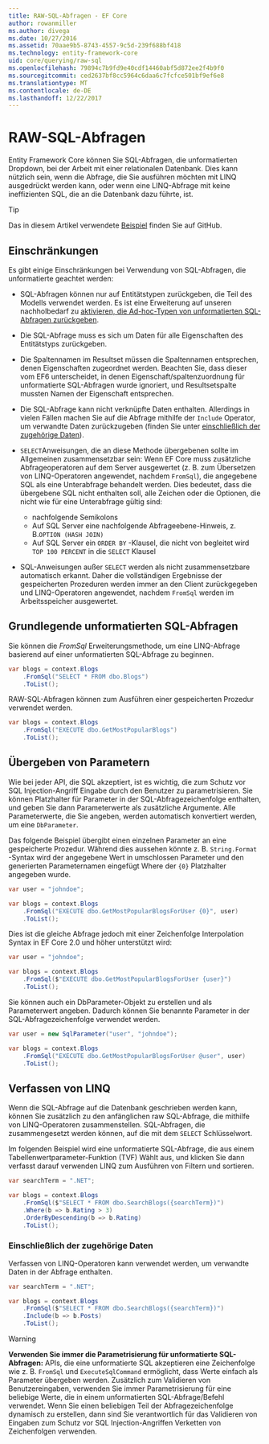 ```yaml
---
title: RAW-SQL-Abfragen - EF Core
author: rowanmiller
ms.author: divega
ms.date: 10/27/2016
ms.assetid: 70aae9b5-8743-4557-9c5d-239f688bf418
ms.technology: entity-framework-core
uid: core/querying/raw-sql
ms.openlocfilehash: 79894c7b9fd9e40cdf14460abf5d872ee2f4b9f0
ms.sourcegitcommit: ced2637bf8cc5964c6daa6c7fcfce501bf9ef6e8
ms.translationtype: MT
ms.contentlocale: de-DE
ms.lasthandoff: 12/22/2017
---
```

# <a name="raw-sql-queries"></a>RAW-SQL-Abfragen

Entity Framework Core können Sie SQL-Abfragen, die unformatierten Dropdown, bei der Arbeit mit einer relationalen Datenbank. Dies kann nützlich sein, wenn die Abfrage, die Sie ausführen möchten mit LINQ ausgedrückt werden kann, oder wenn eine LINQ-Abfrage mit keine ineffizienten SQL, die an die Datenbank dazu führte, ist.

> [!TIP]  
> Das in diesem Artikel verwendete [Beispiel](https://github.com/aspnet/EntityFramework.Docs/tree/master/samples/core/Querying) finden Sie auf GitHub.

## <a name="limitations"></a>Einschränkungen

Es gibt einige Einschränkungen bei Verwendung von SQL-Abfragen, die unformatierte geachtet werden:
* SQL-Abfragen können nur auf Entitätstypen zurückgeben, die Teil des Modells verwendet werden. Es ist eine Erweiterung auf unseren nachholbedarf zu [aktivieren, die Ad-hoc-Typen von unformatierten SQL-Abfragen zurückgeben](https://github.com/aspnet/EntityFramework/issues/1862).

* Die SQL-Abfrage muss es sich um Daten für alle Eigenschaften des Entitätstyps zurückgeben.

* Die Spaltennamen im Resultset müssen die Spaltennamen entsprechen, denen Eigenschaften zugeordnet werden. Beachten Sie, dass dieser vom EF6 unterscheidet, in denen Eigenschaft/spaltenzuordnung für unformatierte SQL-Abfragen wurde ignoriert, und Resultsetspalte mussten Namen der Eigenschaft entsprechen.

* Die SQL-Abfrage kann nicht verknüpfte Daten enthalten. Allerdings in vielen Fällen machen Sie auf die Abfrage mithilfe der `Include` Operator, um verwandte Daten zurückzugeben (finden Sie unter [einschließlich der zugehörige Daten](#including-related-data)).

* `SELECT`Anweisungen, die an diese Methode übergebenen sollte im Allgemeinen zusammensetzbar sein: Wenn EF Core muss zusätzliche Abfrageoperatoren auf dem Server ausgewertet (z. B. zum Übersetzen von LINQ-Operatoren angewendet, nachdem `FromSql`), die angegebene SQL als eine Unterabfrage behandelt werden. Dies bedeutet, dass die übergebene SQL nicht enthalten soll, alle Zeichen oder die Optionen, die nicht wie für eine Unterabfrage gültig sind:
  * nachfolgende Semikolons
  * Auf SQL Server eine nachfolgende Abfrageebene-Hinweis, z. B.`OPTION (HASH JOIN)`
  * Auf SQL Server ein `ORDER BY` -Klausel, die nicht von begleitet wird `TOP 100 PERCENT` in die `SELECT` Klausel

* SQL-Anweisungen außer `SELECT` werden als nicht zusammensetzbare automatisch erkannt. Daher die vollständigen Ergebnisse der gespeicherten Prozeduren werden immer an den Client zurückgegeben und LINQ-Operatoren angewendet, nachdem `FromSql` werden im Arbeitsspeicher ausgewertet. 

## <a name="basic-raw-sql-queries"></a>Grundlegende unformatierten SQL-Abfragen

Sie können die *FromSql* Erweiterungsmethode, um eine LINQ-Abfrage basierend auf einer unformatierten SQL-Abfrage zu beginnen.

<!-- [!code-csharp[Main](samples/core/Querying/Querying/RawSQL/Sample.cs)] -->
``` csharp
var blogs = context.Blogs
    .FromSql("SELECT * FROM dbo.Blogs")
    .ToList();
```

RAW-SQL-Abfragen können zum Ausführen einer gespeicherten Prozedur verwendet werden.

<!-- [!code-csharp[Main](samples/core/Querying/Querying/RawSQL/Sample.cs)] -->
``` csharp
var blogs = context.Blogs
    .FromSql("EXECUTE dbo.GetMostPopularBlogs")
    .ToList();
```

## <a name="passing-parameters"></a>Übergeben von Parametern

Wie bei jeder API, die SQL akzeptiert, ist es wichtig, die zum Schutz vor SQL Injection-Angriff Eingabe durch den Benutzer zu parametrisieren. Sie können Platzhalter für Parameter in der SQL-Abfragezeichenfolge enthalten, und geben Sie dann Parameterwerte als zusätzliche Argumente. Alle Parameterwerte, die Sie angeben, werden automatisch konvertiert werden, um eine `DbParameter`.

Das folgende Beispiel übergibt einen einzelnen Parameter an eine gespeicherte Prozedur. Während dies aussehen könnte z. B. `String.Format` -Syntax wird der angegebene Wert in umschlossen Parameter und den generierten Parameternamen eingefügt Where der `{0}` Platzhalter angegeben wurde.

<!-- [!code-csharp[Main](samples/core/Querying/Querying/RawSQL/Sample.cs)] -->
``` csharp
var user = "johndoe";

var blogs = context.Blogs
    .FromSql("EXECUTE dbo.GetMostPopularBlogsForUser {0}", user)
    .ToList();
```

Dies ist die gleiche Abfrage jedoch mit einer Zeichenfolge Interpolation Syntax in EF Core 2.0 und höher unterstützt wird:

<!-- [!code-csharp[Main](samples/core/Querying/Querying/RawSQL/Sample.cs)] -->
``` csharp
var user = "johndoe";

var blogs = context.Blogs
    .FromSql($"EXECUTE dbo.GetMostPopularBlogsForUser {user}")
    .ToList();
```

Sie können auch ein DbParameter-Objekt zu erstellen und als Parameterwert angeben. Dadurch können Sie benannte Parameter in der SQL-Abfragezeichenfolge verwendet werden.

<!-- [!code-csharp[Main](samples/core/Querying/Querying/RawSQL/Sample.cs)] -->
``` csharp
var user = new SqlParameter("user", "johndoe");

var blogs = context.Blogs
    .FromSql("EXECUTE dbo.GetMostPopularBlogsForUser @user", user)
    .ToList();
```

## <a name="composing-with-linq"></a>Verfassen von LINQ

Wenn die SQL-Abfrage auf die Datenbank geschrieben werden kann, können Sie zusätzlich zu den anfänglichen raw SQL-Abfrage, die mithilfe von LINQ-Operatoren zusammenstellen. SQL-Abfragen, die zusammengesetzt werden können, auf die mit dem `SELECT` Schlüsselwort.

Im folgenden Beispiel wird eine unformatierte SQL-Abfrage, die aus einem Tabellenwertparameter-Funktion (TVF) Wählt aus, und klicken Sie dann verfasst darauf verwenden LINQ zum Ausführen von Filtern und sortieren.

<!-- [!code-csharp[Main](samples/core/Querying/Querying/RawSQL/Sample.cs)] -->
``` csharp
var searchTerm = ".NET";

var blogs = context.Blogs
    .FromSql($"SELECT * FROM dbo.SearchBlogs({searchTerm})")
    .Where(b => b.Rating > 3)
    .OrderByDescending(b => b.Rating)
    .ToList();
```

### <a name="including-related-data"></a>Einschließlich der zugehörige Daten

Verfassen von LINQ-Operatoren kann verwendet werden, um verwandte Daten in der Abfrage enthalten.

<!-- [!code-csharp[Main](samples/core/Querying/Querying/RawSQL/Sample.cs)] -->
``` csharp
var searchTerm = ".NET";

var blogs = context.Blogs
    .FromSql($"SELECT * FROM dbo.SearchBlogs({searchTerm})")
    .Include(b => b.Posts)
    .ToList();
```

> [!WARNING]  
> **Verwenden Sie immer die Parametrisierung für unformatierte SQL-Abfragen:** APIs, die eine unformatierte SQL akzeptieren eine Zeichenfolge wie z. B. `FromSql` und `ExecuteSqlCommand` ermöglicht, dass Werte einfach als Parameter übergeben werden. Zusätzlich zum Validieren von Benutzereingaben, verwenden Sie immer Parametrisierung für eine beliebige Werte, die in einem unformatierten SQL-Abfrage/Befehl verwendet. Wenn Sie einen beliebigen Teil der Abfragezeichenfolge dynamisch zu erstellen, dann sind Sie verantwortlich für das Validieren von Eingaben zum Schutz vor SQL Injection-Angriffen Verketten von Zeichenfolgen verwenden.
